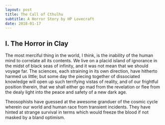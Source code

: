 ```yaml
---
layout: post
title: The Call of Cthulhu
subtitle: A Horror Story by HP Lovecraft
date: 2018-01-17
---
```


## I. The Horror in Clay  

The most merciful thing in the world, I think, is the inability of the human mind to correlate all its contents. We live on a placid island of ignorance in the midst of black seas of infinity, and it was not mean that we should voyage far. The sciences, each straining in its own direction, have hitherto harmed us little; but some day the piecing together of dissociated knowledge will open up such terrifying vistas of reality, and of our frightful position therein, that we shall either go mad from the revelation or flee from the dealy light into the peace and safety of a new dark age.

Theosophists have guessed at the awesome granduer of the cosmic cycle wherein our world and human race from transient incidents. They have hinted at strange survival in terms which would freeze the blood if not masked by a bland optimism.
